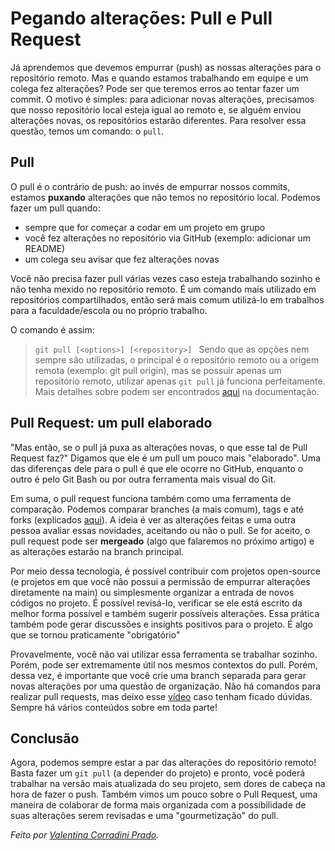 # Pegando alterações: Pull e Pull Request

Já aprendemos que devemos empurrar (push) as nossas alterações para o repositório remoto. Mas e quando estamos trabalhando em equipe e um colega fez alterações? Pode ser que teremos erros ao tentar fazer um commit. O motivo é simples: para adicionar novas alterações, precisamos que nosso repositório local esteja igual ao remoto e, se alguém enviou alterações novas, os repositórios estarão diferentes. Para resolver essa questão, temos um comando: o `pull`.

## Pull

O pull é o contrário de push: ao invés de empurrar nossos commits, estamos **puxando** alterações que não temos no repositório local. Podemos fazer um pull quando:

- sempre que for começar a codar em um projeto em grupo
- você fez alterações no repositório via GitHub (exemplo: adicionar um README)
- um colega seu avisar que fez alterações novas

Você não precisa fazer pull várias vezes caso esteja trabalhando sozinho e não tenha mexido no repositório remoto. É um comando mais utilizado em repositórios compartilhados, então será mais comum utilizá-lo em trabalhos para a faculdade/escola ou no próprio trabalho.

O comando é assim:
> `git pull [<options>] [<repository>] `
Sendo que as opções nem sempre são utilizadas, o principal é o repositório remoto ou a origem remota (exemplo: git pull origin), mas se possuir apenas um repositório remoto, utilizar apenas `git pull` já funciona perfeitamente. Mais detalhes sobre podem ser encontrados [aqui](https://git-scm.com/docs/git-pull) na documentação.

## Pull Request: um pull elaborado

"Mas então, se o pull já puxa as alterações novas, o que esse tal de Pull Request faz?" Digamos que ele é um pull um pouco mais "elaborado". Uma das diferenças dele para o pull é que ele ocorre no GitHub, enquanto o outro é pelo Git Bash ou por outra ferramenta mais visual do Git.

Em suma, o pull request funciona também como uma ferramenta de comparação. Podemos comparar branches (a mais comum), tags e até forks (explicados [aqui](./fork.md)). A ideia é ver as alterações feitas e uma outra pessoa avaliar essas novidades, aceitando ou não o pull. Se for aceito, o pull request pode ser **mergeado** (algo que falaremos no próximo artigo) e as alterações estarão na branch principal. 

 Por meio dessa tecnologia, é possível contribuir com projetos open-source (e projetos em que você não possui a permissão de empurrar alterações diretamente na main) ou simplesmente organizar a entrada de novos códigos no projeto. É possível revisá-lo, verificar se ele está escrito da melhor forma possível e também sugerir possíveis alterações. Essa prática também pode gerar discussões e insights positivos para o projeto. É algo que se tornou praticamente "obrigatório"

Provavelmente, você não vai utilizar essa ferramenta se trabalhar sozinho. Porém, pode ser extremamente útil nos mesmos contextos do pull. Porém, dessa vez, é importante que você crie uma branch separada para gerar novas alterações por uma questão de organização. Não há comandos para realizar pull requests, mas deixo esse [vídeo](https://youtu.be/Du04jBWrv4A?si=mSGKixD0oS9ryb-q) caso tenham ficado dúvidas. Sempre há vários conteúdos sobre em toda parte!

## Conclusão

Agora, podemos sempre estar a par das alterações do repositório remoto! Basta fazer um `git pull` (a depender do projeto) e pronto, você poderá trabalhar na versão mais atualizada do seu projeto, sem dores de cabeça na hora de fazer o push. Também vimos um pouco sobre o Pull Request, uma maneira de colaborar de forma mais organizada com a possibilidade de suas alterações serem revisadas e uma "gourmetização" do pull. 

*Feito por [Valentina Corradini Prado](https://github.com/valencprado).*
